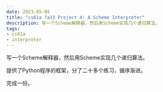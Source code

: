 ```yaml
---
date: 2023-05-05
title: "cs61a fa13 Project 4: A Scheme Interpreter"
description: 写一个Scheme解释器，然后用Scheme实现几个递归算法。
tags:
- cs61a
- interpreter
---
```


写一个Scheme解释器，然后用Scheme实现几个递归算法。

提供了Python程序的框架，分了二十多个练习，循序渐进。

完成一份。